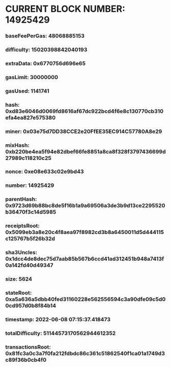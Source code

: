 # CURRENT BLOCK NUMBER: 14925429

### baseFeePerGas: 48068885153
### difficulty: 15020398842040193
### extraData: 0x6770756d696e65
### gasLimit: 30000000
### gasUsed: 1141741
### hash: 0xd83e6046d0069fd8616af67dc922bcd4f6e8c130770cb310efa4ea827e575380
### miner: 0x03e75d7DD38CCE2e20FfEE35EC914C57780A8e29
### mixHash: 0xb220be4ea5f94e82dbef66fe8851a8ca8f328f3797436699d27989c118210c25
### nonce: 0xe08e633c02e9bd43
### number: 14925429
### parentHash: 0x9723d69b88bc8de5f16b1a9a69506a3de3b9d13ce2295520b36470f3c14d5985
### receiptsRoot: 0x5099eb3a8e20c4f8aea97f8982cd3b8a6450011d5d444115c125767b5f26b32d
### sha3Uncles: 0x1dcc4de8dec75d7aab85b567b6ccd41ad312451b948a7413f0a142fd40d49347
### size: 5624
### stateRoot: 0xa5a636a5dbb40fed31160228e562556594c3a90dfe09c5d00cd957d0b8f84b14
### timestamp: 2022-06-08 07:15:37.418473
### totalDifficulty: 51144573170562944612352
### transactionsRoot: 0x81fc3a0c3a7f0fa212fdbdc86c361c51862540f1ca01a1749d3c89f36b0cb4f0

